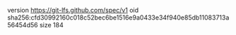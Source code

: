 version https://git-lfs.github.com/spec/v1
oid sha256:cfd30992160c018c52bec6be1516e9a0433e34f940e85db11083713a56454d56
size 184
